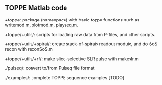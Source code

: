 ## TOPPE Matlab code

+toppe: package (namespace) with basic toppe functions such as writemod.m, plotmod.m, playseq.m.

+toppe/+utils/: scripts for loading raw data from P-files, and other scripts.

+toppe/+utils/+spiral/: create stack-of-spirals readout module, and do SoS recon with reconSoS.m

+toppe/+utils/+rf/: make slice-selective SLR pulse with makeslr.m

./pulseq/: convert to/from Pulseq file format

./examples/: complete TOPPE sequence examples [TODO]

